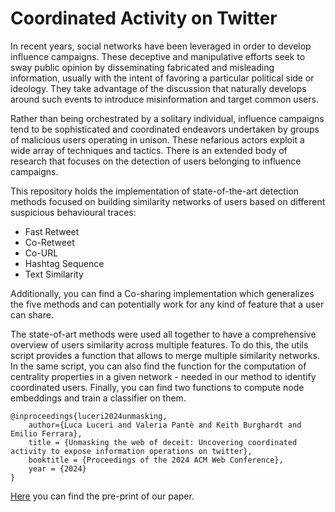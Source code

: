 # Coordinated Activity on Twitter

In recent years, social networks have been leveraged in order to develop influence campaigns. 
These deceptive and manipulative efforts seek to sway public opinion by disseminating fabricated and misleading information, usually with the intent of favoring a particular political side or ideology. 
They take advantage of the discussion that naturally develops around such events to introduce misinformation and target common users.

Rather than being orchestrated by a solitary individual, influence campaigns tend to be sophisticated and coordinated endeavors undertaken by groups of malicious users operating in unison. These nefarious actors exploit a wide array of techniques and tactics.
There is an extended body of research that focuses on the detection of users belonging to influence campaigns.

This repository holds the implementation of state-of-the-art detection methods focused on building similarity networks of users based on different suspicious behavioural traces:
- Fast Retweet
- Co-Retweet
- Co-URL
- Hashtag Sequence
- Text Similarity

Additionally, you can find a Co-sharing implementation which generalizes the five methods and can potentially work for any kind of feature that a user can share.

The state-of-art methods were used all together to have a comprehensive overview of users similarity across multiple features. To do this, the utils script provides a function that allows to merge multiple similarity networks. In the same script, you can also find the function for the computation of centrality properties in a given network - needed in our method to identify coordinated users. Finally, you can find two functions to compute node embeddings and train a classifier on them.

```
@inproceedings{luceri2024unmasking,
    author={Luca Luceri and Valeria Pantè and Keith Burghardt and Emilio Ferrara},
    title = {Unmasking the web of deceit: Uncovering coordinated activity to expose information operations on twitter},
    booktitle = {Proceedings of the 2024 ACM Web Conference},
    year = {2024}
}
```

[Here](https://arxiv.org/abs/2310.09884) you can find the pre-print of our paper.
